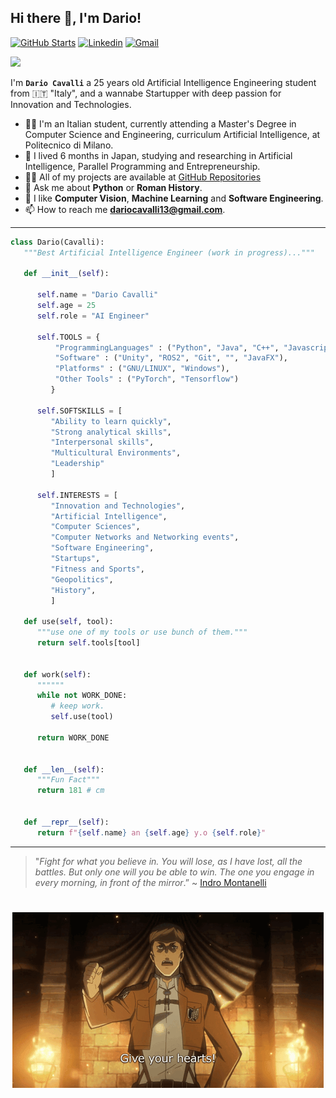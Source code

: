 <!-- <a target="blank"><img align="left" src="./assets/patric1.gif" /></a> -->

## Hi there 👋, I'm Dario!
[![GitHub Starts](https://img.shields.io/github/stars/Cavalli98?label=github&color=181717&logo=github&style=for-the-badge)](https://github.com/Cavalli98)
[![Linkedin](https://img.shields.io/badge/linked-in-369?style=for-the-badge&logo=linkedin&logoColor=white&color=blue)](http://www.linkedin.com/in/dario-cavalli-03111710)
[![Gmail](https://img.shields.io/badge/Gmail-D14836?style=for-the-badge&logo=gmail&logoColor=white)](mailto:dariocavalli13@gmail.com)

<p align="left">
 <img src="https://readme-typing-svg.herokuapp.com/?lines=Welcome+to+my+GitHub+Profile!&center=true&width=360&height=30">
</p>

<!-- <a target="blank"><img align="left" src="./assets/profile_pic.gif" /></a> -->


I'm **`Dario Cavalli`** a 25 years old Artificial Intelligence Engineering student from 🇮🇹 "Italy",
and a wannabe Startupper with deep passion for Innovation and Technologies.

- 🧑‍🎓 I'm an Italian student, currently attending a Master's Degree in Computer Science and Engineering, curriculum Artificial Intelligence, at Politecnico di Milano.
- 🎎 I lived 6 months in Japan, studying and researching in Artificial Intelligence, Parallel Programming and Entrepreneurship.
- 👨‍💻 All of my projects are available at [GitHub Repositories](https://github.com/Cavalli98?tab=repositories)
- 💬 Ask me about **Python** or **Roman History**.
- 🐧 I like **Computer Vision**, **Machine Learning** and **Software Engineering**.
- 📫 How to reach me **dariocavalli13@gmail.com**.


<!-- to print thick horizontal line -->
---

```python
class Dario(Cavalli):
   """Best Artificial Intelligence Engineer (work in progress)..."""
   
   def __init__(self):
     
      self.name = "Dario Cavalli"
      self.age = 25
      self.role = "AI Engineer"

      self.TOOLS = {
          "ProgrammingLanguages" : ("Python", "Java", "C++", "Javascript", "Prolog", "R"),
          "Software" : ("Unity", "ROS2", "Git", "", "JavaFX"),
          "Platforms" : ("GNU/LINUX", "Windows"),
          "Other Tools" : ("PyTorch", "Tensorflow")
         }

      self.SOFTSKILLS = [
         "Ability to learn quickly",
         "Strong analytical skills",
         "Interpersonal skills",
         "Multicultural Environments",
         "Leadership"
         ]

      self.INTERESTS = [
         "Innovation and Technologies",
         "Artificial Intelligence",
         "Computer Sciences",
         "Computer Networks and Networking events",
         "Software Engineering",
         "Startups",
         "Fitness and Sports",
         "Geopolitics",
         "History",
         ]

   def use(self, tool):
      """use one of my tools or use bunch of them."""
      return self.tools[tool]


   def work(self):
      """"""
      while not WORK_DONE:
         # keep work.
         self.use(tool)

      return WORK_DONE


   def __len__(self):
      """Fun Fact"""
      return 181 # cm


   def __repr__(self):
      return f"{self.name} an {self.age} y.o {self.role}"

```
---

> "_Fight for what you believe in. You will lose, as I have lost, all the battles. But only one will you be able to win. The one you engage in every morning, in front of the mirror_.”
> ~ [Indro Montanelli](https://en.wikipedia.org/wiki/Indro_Montanelli)

#
<p align="center">
<a href="https://Cavalli98.github.io/" target="blank"><img src="https://github.com/Cavalli98/Cavalli98/blob/main/assets/shinzou.gif" /></a>
</p>

# 
